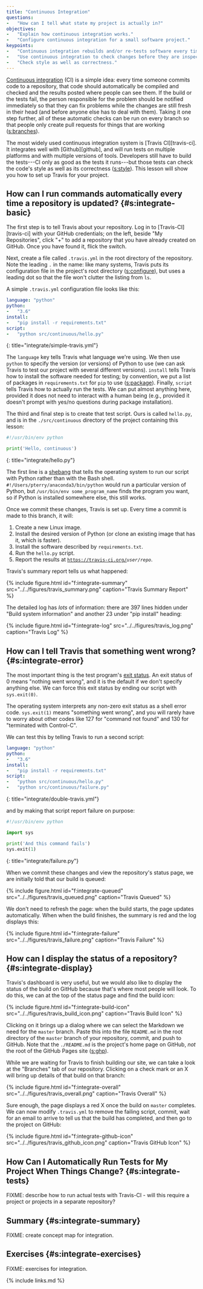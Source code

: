 ```yaml
---
title: "Continuous Integration"
questions:
-   "How can I tell what state my project is actually in?"
objectives:
-   "Explain how continuous integration works."
-   "Configure continuous integration for a small software project."
keypoints:
-   "Continuous integration rebuilds and/or re-tests software every time something changes."
-   "Use continuous integration to check changes before they are inspected."
-   "Check style as well as correctness."
---
```


[Continuous integration](#g:continuous-integration) (CI) is a simple idea:
every time someone commits code to a repository,
that code should automatically be compiled and checked
and the results posted where people can see them.
If the build or the tests fail,
the person responsible for the problem should be notified immediately
so that they can fix problems while the changes are still fresh in their head
(and before anyone else has to deal with them).
Taking it one step further,
all of these automatic checks can be run on every branch
so that people only create pull requests for things that are working ([s:branches](#REF)).

The most widely used continuous integration system is [Travis CI][travis-ci].
It integrates well with [Github][github],
and will run tests on multiple platforms and with multiple versions of tools.
Developers still have to build the tests---CI only as good as the tests it runs---but
those tests can check the code's style as well as its correctness ([s:style](#REF)).
This lesson will show you how to set up Travis for your project.

## How can I run commands automatically every time a repository is updated? {#s:integrate-basic}

The first step is to tell Travis about your repository.
Log in to [Travis-CI][travis-ci] with your GitHub credentials;
on the left,
beside "My Repositories",
click "+" to add a repository that you have already created on GitHub.
Once you have found it,
flick the switch.

Next,
create a file called `.travis.yml` in the root directory of the repository.
Note the leading `.` in the name:
like many systems,
Travis puts its configuration file in the project's root directory ([s:configure](#REF)),
but uses a leading dot so that the file won't clutter the listing from `ls`.

A simple `.travis.yml` configuration file looks like this:

```yaml
language: "python"
python:
-   "3.6"
install:
-   "pip install -r requirements.txt"
script:
-   "python src/continuous/hello.py"
```
{: title="integrate/simple-travis.yml"}

The `language` key tells Travis what language we're using.
We then use `python` to specify the version (or versions) of Python to use
(we can ask Travis to test our project with several different versions).
`install` tells Travis how to install the software needed for testing;
by convention,
we put a list of packages in `requirements.txt` for `pip` to use ([s:package](#REF)).
Finally,
`script` tells Travis how to actually run the tests.
We can put almost anything here,
provided it does not need to interact with a human being
(e.g., provided it doesn't prompt with yes/no questions during package installation).

The third and final step is to create that test script.
Ours is called `hello.py`,
and is in the `./src/continuous` directory of the project containing this lesson:

```python
#!/usr/bin/env python

print('Hello, continuous')
```
{: title="integrate/hello.py"}

The first line is a [shebang](#g:shebang)
that tells the operating system to run our script with Python rather than with the Bash shell.
`#!/Users/pterry/anaconda3/bin/python` would run a particular version of Python,
but `/usr/bin/env some_program_name` finds the program you want,
so if Python is installed somewhere else,
this still works.

Once we commit these changes,
Travis is set up.
Every time a commit is made to this branch, it will:

1.  Create a new Linux image.
2.  Install the desired version of Python (or clone an existing image that has it, which is faster).
3.  Install the software described by `requirements.txt`.
4.  Run the `hello.py` script.
5.  Report the results at <code>https://travis-ci.org/<em>user</em>/<em>repo</em></code>.

Travis's summary report tells us what happened:

{% include figure.html id="f:integrate-summary" src="../../figures/travis_summary.png" caption="Travis Summary Report" %}

<!-- == noindent -->
The detailed log has *lots* of information:
there are 397 lines hidden under "Build system information"
and another 23 under "pip install" heading:

{% include figure.html id="f:integrate-log" src="../../figures/travis_log.png" caption="Travis Log" %}

## How can I tell Travis that something went wrong? {#s:integrate-error}

The most important thing is the test program's [exit status](#g:exit-status).
An exit status of 0 means "nothing went wrong",
and it is the default if we don't specify anything else.
We can force this exit status by ending our script with `sys.exit(0)`.

The operating system interprets any non-zero exit status as a shell error code.
`sys.exit(1)` means "something went wrong",
and you will rarely have to worry about other codes
like 127 for "command not found" and 130 for "terminated with Control-C".

We can test this by telling Travis to run a second script:

```yaml
language: "python"
python:
-   "3.6"
install:
-   "pip install -r requirements.txt"
script:
-   "python src/continuous/hello.py"
-   "python src/continuous/failure.py"
```
{: title="integrate/double-travis.yml"}

<!-- == noindent -->
and by making that script report failure on purpose:

```python
#!/usr/bin/env python

import sys

print('And this command fails')
sys.exit(1)
```
{: title="integrate/failure.py"}

When we commit these changes and view the repository's status page,
we are initially told that our build is queued:

{% include figure.html id="f:integrate-queued" src="../../figures/travis_queued.png" caption="Travis Queued" %}

<!-- == noindent -->
We don't need to refresh the page:
when the build starts,
the page updates automatically.
When when the build finishes,
the summary is red and the log displays this:

{% include figure.html id="f:integrate-failure" src="../../figures/travis_failure.png" caption="Travis Failure" %}

## How can I display the status of a repository? {#s:integrate-display}

Travis's dashboard is very useful,
but we would also like to display the status of the build on GitHub because that's where most people will look.
To do this,
we can at the top of the status page and find the build icon:

{% include figure.html id="f:integrate-build-icon" src="../../figures/travis_build_icon.png" caption="Travis Build Icon" %}

Clicking on it brings up a dialog
where we can select the Markdown we need for the `master` branch.
Paste this into the file `README.md` in the root directory of the `master` branch of your repository,
commit,
and push to GitHub.
Note that the `./README.md` is the project's home page on GitHub,
*not* the root of the GitHub Pages site ([s:ghp](#REF)).

While we are waiting for Travis to finish building our site,
we can take a look at the "Branches" tab of our repository.
Clicking on a check mark or an X will bring up details of that build on that branch:

{% include figure.html id="f:integrate-overall" src="../../figures/travis_overall.png" caption="Travis Overall" %}

<!-- == noindent -->
Sure enough,
the page displays a red X once the build on `master` completes.
We can now modify `.travis.yml` to remove the failing script,
commit,
wait for an email to arrive to tell us that the build has completed,
and then go to the project on GitHub:

{% include figure.html id="f:integrate-github-icon" src="../../figures/travis_github_icon.png" caption="Travis GitHub Icon" %}

## How Can I Automatically Run Tests for My Project When Things Change?  {#s:integrate-tests}

FIXME: describe how to run actual tests with Travis-CI - will this require a project or projects in a separate repository?

## Summary {#s:integrate-summary}

FIXME: create concept map for integration.

## Exercises {#s:integrate-exercises}

FIXME: exercises for integration.

{% include links.md %}

